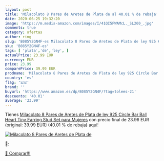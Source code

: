 ```yaml
---
layout: post
title: 'Milacolato 8 Pares de Aretes de Plata de al 40.01 % de rebaja'
date: 2020-06-25 19:32:20
image: 'https://m.media-amazon.com/images/I/41QI5FWAMcL._SL200_.jpg'
comments: true
category: ofertas
author: ring
slug: 'B085Y2GN4F-es Milacolato 8 Pares de Aretes de Plata de ley 925 Circle...'
sku: 'B085Y2GN4F-es'
tags: [ 'plata','de','ley', ]
actualPrice: 23.99 EUR
currency: EUR
price: 23.99
comparePrice: 39.99 EUR
prodname: 'Milacolato 8 Pares de Aretes de Plata de ley 925 Circle Bar Ball Heart Tiny Earring Stud Set para Mujeres'
country: 'es'
flag: '🇪🇸'
brand: ''
buyurl: 'https://www.amazon.es/dp/B085Y2GN4F/?tag=tolees-21'
descuento: '40.01'
average: '23.99'
---
```


Tienes [Milacolato 8 Pares de Aretes de Plata de ley 925 Circle Bar Ball Heart Tiny Earring Stud Set para Mujeres](https://www.amazon.es/dp/B085Y2GN4F/?tag=tolees-21) con precio final de  23.99 EUR (original: 39.99 EUR) (40.01 %  de rebaja) aqui!

[![Milacolato 8 Pares de Aretes de Plata de](https://m.media-amazon.com/images/I/41QI5FWAMcL._SL200_.jpg)](https://www.amazon.es/dp/B085Y2GN4F/?tag=tolees-21)

🔎:


[🛒 Comprar!!!](https://www.amazon.es/dp/B085Y2GN4F/?tag=tolees-21)

